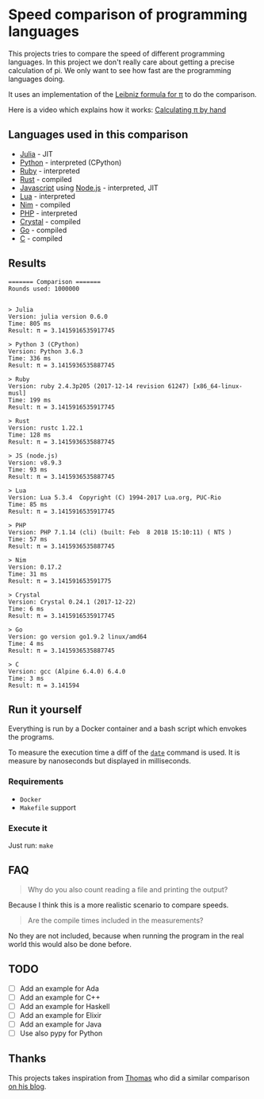 # Speed comparison of programming languages

This projects tries to compare the speed of different programming languages.
In this project we don't really care about getting a precise calculation of pi. We only want to see how fast are the programming languages doing.

It uses an implementation of the [Leibniz formula for π](https://en.wikipedia.org/wiki/Leibniz_formula_for_%CF%80) to do the comparison.

Here is a video which explains how it works: [Calculating π by hand](https://www.youtube.com/watch?v=HrRMnzANHHs)

## Languages used in this comparison

- [Julia](http://julialang.org/) - JIT
- [Python](https://www.python.org/) - interpreted (CPython)
- [Ruby](https://www.ruby-lang.org/) - interpreted
- [Rust](https://www.rust-lang.org/)  - compiled
- [Javascript](https://www.ecma-international.org/publications/standards/Ecma-402.htm) using [Node.js](https://nodejs.org/) - interpreted, JIT
- [Lua](https://www.lua.org/) - interpreted
- [Nim](https://nim-lang.org/) - compiled
- [PHP](https://secure.php.net/) - interpreted
- [Crystal](https://crystal-lang.org/) - compiled
- [Go](https://golang.org/) - compiled
- [C](https://en.wikipedia.org/wiki/C_(programming_language)) - compiled

## Results

```text
======= Comparison =======
Rounds used: 1000000


> Julia
Version: julia version 0.6.0
Time: 805 ms
Result: π = 3.1415916535917745

> Python 3 (CPython)
Version: Python 3.6.3
Time: 336 ms
Result: π = 3.1415936535887745

> Ruby
Version: ruby 2.4.3p205 (2017-12-14 revision 61247) [x86_64-linux-musl]
Time: 199 ms
Result: π = 3.1415916535917745

> Rust
Version: rustc 1.22.1
Time: 128 ms
Result: π = 3.1415936535887745

> JS (node.js)
Version: v8.9.3
Time: 93 ms
Result: π = 3.1415936535887745

> Lua
Version: Lua 5.3.4  Copyright (C) 1994-2017 Lua.org, PUC-Rio
Time: 85 ms
Result: π = 3.1415916535917745

> PHP
Version: PHP 7.1.14 (cli) (built: Feb  8 2018 15:10:11) ( NTS )
Time: 57 ms
Result: π = 3.1415936535887745

> Nim
Version: 0.17.2
Time: 31 ms
Result: π = 3.141591653591775

> Crystal
Version: Crystal 0.24.1 (2017-12-22)
Time: 6 ms
Result: π = 3.1415916535917745

> Go
Version: go version go1.9.2 linux/amd64
Time: 4 ms
Result: π = 3.1415936535887745

> C
Version: gcc (Alpine 6.4.0) 6.4.0
Time: 3 ms
Result: π = 3.141594
```

## Run it yourself

Everything is run by a Docker container and a bash script which envokes the programs.

To measure the execution time a diff of the [`date`](http://man7.org/linux/man-pages/man1/date.1.html) command is used.
It is measure by nanoseconds but displayed in milliseconds.

### Requirements

- `Docker`
- `Makefile` support

### Execute it

Just run: `make`

## FAQ

> Why do you also count reading a file and printing the output?

Because I think this is a more realistic scenario to compare speeds.

> Are the compile times included in the measurements?

No they are not included, because when running the program in the real world this would also be done before.

## TODO

- [ ] Add an example for Ada
- [ ] Add an example for C++
- [ ] Add an example for Haskell
- [ ] Add an example for Elixir
- [ ] Add an example for Java
- [ ] Use also pypy for Python

## Thanks

This projects takes inspiration from [Thomas](https://www.thomaschristlieb.de) who did a similar comparison [on his blog](https://www.thomaschristlieb.de/performance-vergleich-zwischen-verschiedenen-programmiersprachen-und-systemen/).
